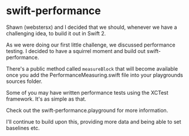# swift-performance
Shawn (webstersx) and I decided that we should, whenever we have a challenging idea, to build it out in Swift 2.

As we were doing our first little challenge, we discussed performance testing. I decided to have a squirrel moment and build out swift-performance.

There's a public method called `measureBlock` that will become available once you add the PerformanceMeasuring.swift file into your playgrounds sources folder.

Some of you may have written performance tests using the XCTest framework. It's as simple as that.

Check out the swift-performance.playground for more information.

I'll continue to build upon this, providing more data and being able to set baselines etc.
